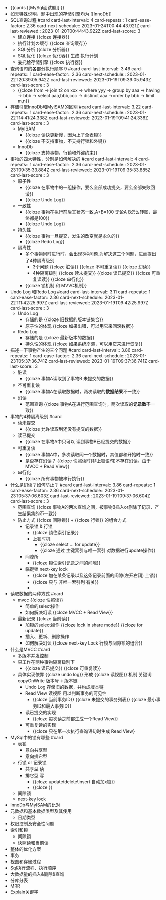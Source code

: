 - {{cards [[MySql面试题]] }}
- 如无特殊说明，题中出现的存储引擎均为 [[InnoDb]]
- SQL查询过程 #card
  card-last-interval:: 4
  card-repeats:: 1
  card-ease-factor:: 2.36
  card-next-schedule:: 2023-01-24T00:44:43.921Z
  card-last-reviewed:: 2023-01-20T00:44:43.922Z
  card-last-score:: 3
	- 建立连接 {{cloze 连接器}}
	- 执行计划の缓存 {{cloze 查询缓存}}
	- SQL分析 {{cloze 分析器}}
	- SQL优化 {{cloze 优化器}} 生成 执行计划
	- 委托给存储引擎 {{cloze 执行器}}
- 查询语句的各部分执行顺序 9 #card
  card-last-interval:: 3.46
  card-repeats:: 1
  card-ease-factor:: 2.36
  card-next-schedule:: 2023-01-22T20:39:05.942Z
  card-last-reviewed:: 2023-01-19T09:39:05.943Z
  card-last-score:: 3
	- {{cloze from -> join t2 on xxx  -> where yyy -> group by aaa -> having -> bbb -> select aaa,bbb,ccc -> distinct aaa ->order by bbb -> limit m,n}}
- 存储引擎InnoDb和MyISAM的区别 #card
  card-last-interval:: 3.22
  card-repeats:: 1
  card-ease-factor:: 2.36
  card-next-schedule:: 2023-01-22T14:41:24.338Z
  card-last-reviewed:: 2023-01-19T09:41:24.338Z
  card-last-score:: 3
	- MyISAM
		- {{cloze 读快更新慢，因为上了全表锁}}
		- {{cloze 不支持事物，不支持行锁和外键}}
	- InnoDb
		- {{cloze 支持事物，行锁和外键约束}}
- 事物的四大特性，分别是如何解决的 #card
  card-last-interval:: 4
  card-repeats:: 1
  card-ease-factor:: 2.36
  card-next-schedule:: 2023-01-23T09:35:33.884Z
  card-last-reviewed:: 2023-01-19T09:35:33.885Z
  card-last-score:: 3
	- 原子性
		- {{cloze 在事物中的一组操作，要么全部成功提交，要么全部失败回滚}}
		- {{cloze Undo Log}}
	- 一致性
		- {{cloze 事物在执行前后其状态一致,A+B=100 无论A B怎么转账，最终都是100}}
		- {{cloze Undo Log}}
	- 持久性
		- {{cloze 事物一旦提交，发生的改变就是永久的}}
		- {{cloze Redo Log}}
	- 隔离性
		- 多个事物同时进行时，会出现3种问题.为解决这三个问题，进而提出了4种隔离级别
			- 3个问题 {{cloze 脏读}} {{cloze 不可重复读}} {{cloze 幻读}}
			- 4种隔离级别 {{cloze 读未提交}} {{cloze 读已提交}} {{cloze 可重复读读}} {{cloze 串行化}}
		- {{cloze 锁机制 和 MVVC机制}}
- Undo Log 和Redo Log #card
  card-last-interval:: 3.11
  card-repeats:: 1
  card-ease-factor:: 2.36
  card-next-schedule:: 2023-01-22T11:42:25.997Z
  card-last-reviewed:: 2023-01-19T09:42:25.997Z
  card-last-score:: 3
	- Undo Log
		- 存储的是 {{cloze 旧数据的版本链集合}}
		- 原子性的体现 {{cloze 如果出错，可以用它来回滚数据}}
	- Redo Log
		- 存储的是 {{cloze 最新版本的数据}}
		- 持久性的体现 {{cloze 如果系统崩溃，可以用它来进行恢复}}
- 描述一下事物产生的三个问题 #card
  card-last-interval:: 3.86
  card-repeats:: 1
  card-ease-factor:: 2.36
  card-next-schedule:: 2023-01-23T05:37:36.741Z
  card-last-reviewed:: 2023-01-19T09:37:36.741Z
  card-last-score:: 3
	- 脏读
		- {{cloze 事物A读取到了事物B 未提交的数据}}
	- 不可重复读
		- {{cloze 事物A在读取数据时，两次读取的**数据结果**不一致}}
	- 幻读
		- 范围查询 {{cloze 事物A在进行范围查询时，两次读取的**记录数**不一致}}
- 事物的4种隔离级别 #card
	- 读未提交
		- {{cloze 允许读取到还没有提交的数据}}
	- 读已提交
		- {{cloze 在事物A中只可以 读到事物B已经提交的数据}}
	- 可重复读
		- {{cloze 事物A中，多次读取同一个数据时，其值都和开始时一致}}
		- 是否存在幻读？ {{cloze 快照读时(非上锁语句)不存在幻读。由于MVCC + Read View}}
	- 串行化
		- {{cloze 所有事物被串行执行}}
- 什么是幻读？如何防止？ #card
  card-last-interval:: 3.86
  card-repeats:: 1
  card-ease-factor:: 2.36
  card-next-schedule:: 2023-01-23T05:37:06.603Z
  card-last-reviewed:: 2023-01-19T09:37:06.604Z
  card-last-score:: 3
	- 范围查询 {{cloze 事物A的两次查询之间，被事物B插入or删除了记录，产生结果集的不一致}}
	- 防止方式 {{cloze 间隙锁}} + {{cloze 行锁}} 的组合方式
		- 记录锁 & 行锁
			- {{cloze 锁住索引记录}}
			- 上锁时机
				- {{cloze select ... for update}}
				- {{cloze 通过 主键索引与唯一索引 对数据进行update操作}}
		- 间隙所
			- {{cloze 锁住索引记录之间的间隙}}
		- 临键锁 next-key lock
			- {{cloze 加在某条记录以及这条记录前面的间隙(左开右闭) 上锁}}
			- {{cloze 只与 非唯一索引列 有关}}
			-
- 读取数据的两种方式 #card
	- mvcc {{cloze 快照读}}
		- 简单的select操作
		- 如何解决幻读 {{cloze MVCC + Read View}}
	- 最新记录 {{cloze 当前读}}
		- 加锁的select操作 {{cloze lock in share mode}} {{cloze for update}}
		- 插入、更新、删除操作
		- 如何解决幻读 {{cloze next-key Lock 行锁与间隙锁的组合}}
- 什么是MVCC #card
	- 多版本并发控制
	- 只工作在两种事物隔离级别下
		- {{cloze 读已提交}} {{cloze 可重复读}}
	- 具体实现依靠 {{cloze undo log}} 形成 {{cloze 读视图}} 机制 关键词 copyOnWrite 版本号-> 版本链
		- Undo Log 存储旧的数据，并构成版本链
		- Read View 读视图 用以判断事务的可见性
			- {{cloze 当前事务ID}} {{cloze 未提交的事务列表}} {{cloze 最小事务ID和最大事务ID}}
		- 读已提交的实现
			- {{cloze 每次读之前都生成一个Read View}}
		- 可重复读的实现
			- {{cloze 只在第一次执行查询语句时生成 Read View}
- MySql中的锁有哪些 #card
	- 表锁
		- 意向共享型
		- 意向排它型
	- 行锁 or 记录锁
		- 共享型 读
		- 排它型 写
			- {{cloze update\delete\insert 自动加x锁}}
			- {{cloze }}
	- 间隙锁
	- next-key lock
- InnoDb与MyISAM的比对
- 元数据和基本数据类型及其使用
	- 日期类型
- 权限控制及安全性问题
- 索引和锁
	- 间隙锁
	- 快照读和当前读
- 整体的优化方案
- 事务
- 视图和存储过程
- Sql执行流程、执行顺序
- 大数据量的插入&删除&查询
- 分库分表
- MRR
- Explain关键字